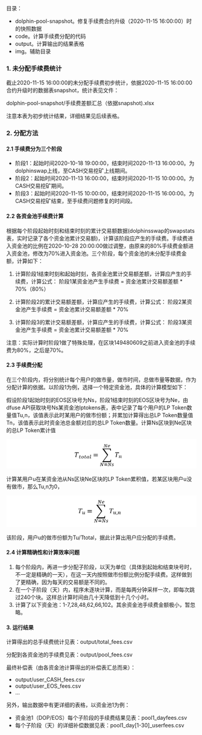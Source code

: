

目录：

- dolphin-pool-snapshot。修复手续费合约升级（2020-11-15 16:00:00）时的快照数据
- code。计算手续费分配的代码
- output。计算输出的结果表格
- img。辅助目录

### 1. 未分配手续费统计

截止2020-11-15 16:00:00的未分配手续费初步统计，依据2020-11-15 16:00:00合约升级时的数据表snapshot，统计表见文件：

dolphin-pool-snapshot/手续费差额汇总（依据snapshot).xlsx

注意本表为初步统计结果，详细结果见后续表格。

### 2. 分配方法

#### 2.1 手续费分为三个阶段

- 阶段1：起始时间2020-10-18 19:00:00，结束时间2020-11-13 16:00:00。为dolphinswap上线，至CASH交易挖矿上线期间。
- 阶段2：起始时间2020-11-13 16:00:00，结束时间2020-11-15 10:00:00。为CASH交易挖矿期间。
- 阶段3：起始时间2020-11-15 10:00:00，结束时间2020-11-15 16:00:00。为CASH交易挖矿结束，至手续费问题修复的时间段。

#### 2.2 各资金池手续费计算

根据每个阶段起始时刻和结束时刻的累计交易额数据(dolphinsswap的swapstats表，实时记录了各个资金池累计交易额)，计算该阶段应产生的手续费。手续费进入资金池的比例在2020-10-28 20:00:00做过调整，由原来的80%手续费金额进入资金池，修改为70%进入资金池。三个阶段，每个资金池的未分配手续费金额，计算如下：

1. 计算阶段1结束时刻和起始时刻，各资金池累计交易额差额，计算应产生的手续费，计算公式：
阶段1某资金池产生手续费 = 资金池累计交易额差额 * 70%（80%）

1. 计算阶段2的累计交易额差额，计算应产生的手续费，计算公式：
    阶段2某资金池产生手续费 = 资金池累计交易额差额 * 70%
2. 计算阶段3的累计交易额差额，计算应产生的手续费，计算公式：
    阶段3某资金池产生手续费 = 资金池累计交易额差额 * 70%

注意：实际计算时阶段1做了特殊处理，在区块149480609之前进入资金池的手续费为80%，之后是70%。

#### 2.3 手续费分配

在三个阶段内，将分别统计每个用户的做市量，做市时间，总做市量等数据，作为分配计算的依据。以阶段1为例，选择一个特定资金池，具体的计算模型如下：

假设阶段1起始时刻的EOS区块号为Ns，阶段1结束时刻的EOS区块号为Ne，由dfuse API获取块号Ns某资金池lptokens表，表中记录了每个用户的LP Token数量值Tu,n，该值表示此时某用户的做市份额；并累加计算得出总LP Token数量值Tn，该值表示此时资金池总金额对应的总LP Token数量。计算Ns区块到Ne区块的总LP Token累计值

![](img\f1.png)

计算某用户u在某资金池从Ns区块Ne区块的LP Token累积值，若某区块用户u没有做市，那么Tu,n为0，

![](img\f2.png)

该阶段，用户u的做市份额为Tu/Ttotal，据此计算出用户应分配的手续费。

#### 2.4 计算精确性和计算效率问题

1. 每个阶段内，再进一步分配子阶段，以天为单位（具体到起始和结束块号时，不一定是精确的一天），在这一天内按照做市份额比例分配手续费。这样做到了更精确，因为每天的交易额是不同的。
2. 在一个子阶段（天）内，程序未逐块计算，而是每两分钟采样一次，即每次跳过240个块。这样总计算时间由几十天降低到十几个小时。
3. 计算了以下资金池：1-7,28,48,62,66,102。其余资金池手续费金额极小，暂忽略。

#### 3. 运行结果

计算得出的总手续费统计见表：output/total_fees.csv

分配到各资金池的手续费见表：output/pool_fees.csv

最终补偿表（由各资金池计算得出的补偿表汇总而来）：

- output/user_CASH_fees.csv
- output/user_EOS_fees.csv
- ...



另外，输出数据中有更详细的表格，以资金池1为例：

- 资金池1（DOP/EOS）每个子阶段的手续费结果见表：pool1_dayfees.csv
- 每个子阶段（天）的详细补偿数据见表：pool1_day[1-30]_userfees.csv
